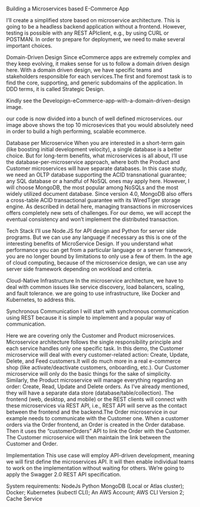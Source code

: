 
Building a Microservices based E-Commerce App

I’ll create a simplified store based on microservice architecture. This is going to be a headless backend application without a frontend. However, testing is possible with any REST APIclient, e.g., by using CURL or POSTMAN. In order to prepare for deployment, we need to make several important choices.

Domain-Driven Design Since eCommerce apps are extremely complex and they keep evolving, it makes sense for us to follow a domain driven design here. With a domain driven design, we have specific teams and stakeholders responsible for each services.The first and foremost task is to find the core, supporting, and generic subdomains of the application. In DDD terms, it is called Strategic Design.

Kindly see the Developign-eCommerce-app-with-a-domain-driven-design image.

our code is now divided into a bunch of well defined microservices. our image above shows the top 10 microsevices that you would absolutely need in order to build a high performing, scalable ecommerce.

Database per Microservice When you are interested in a short-term gain (like boosting initial development velocity), a single database is a better choice. But for long-term benefits, what microservices is all about, I’ll use the database-per-microservice approach, where both the Product and Customer microservices will have separate databases. In this case study, we need an OLTP database supporting the ACID transnational guarantee; any SQL database or a handful of NoSQL ones may apply here. However, I will choose MongoDB, the most popular among NoSQLs and the most widely utilized document database. Since version 4.0, MongoDB also offers a cross-table ACID transactional guarantee with its WiredTiger storage engine. As described in detail here, managing transactions in microservices offers completely new sets of challenges. For our demo, we will accept the eventual consistency and won’t implement the distributed transaction.

Tech Stack I’ll use Node.JS for API design and Python for server side programs. But we can use any language if necessary as this is one of the interesting benefits of MicroService Design. If you understand what performance you can get from a particular language or a server framework, you are no longer bound by limitations to only use a few of them. In the age of cloud computing, because of the microservice design, we can use any server side framework depending on workload and criteria.

Cloud-Native Infrastructure In the microservice architecture, we have to deal with common issues like service discovery, load balancers, scaling, and fault tolerance. we are going to use infrastructure, like Docker and Kubernetes, to address this.

Synchronous Communication I will start with synchronous communication using REST because it is simple to implement and a popular way of communication.

Here we are covering only the Customer and Product microservices. Microservice architecture follows the single responsibility principle and each service handles only one specific task. In this demo, the Customer microservice will deal with every customer-related action: Create, Update, Delete, and Feed customers.It will do much more in a real e-commerce shop (like activate/deactivate customers, onboarding, etc.). Our Customer microservice will only do the basic things for the sake of simplicity. Similarly, the Product microservice will manage everything regarding an order: Create, Read, Update and Delete orders. As I’ve already mentioned, they will have a separate data store (database/table/collection). The frontend (web, desktop, and mobile) or the REST clients will connect with these microservices via REST API, i.e., REST API will serve as the contact between the frontend and the backend.The Order microservice in our example needs to communicate with the Customer one. When a customer orders via the Order frontend, an Order is created in the Order database. Then it uses the “customerOrders” API to link the Order with the Customer. The Customer microservice will then maintain the link between the Customer and Order.

Implementation This use case will employ API-driven development, meaning we will first define the microservices API. It will then enable individual teams to work on the implementation without waiting for others. We’re going to apply the Swagger 2.0 REST API specification.

System requirements: NodeJs Python MongoDB (Local or Atlas cluster); Docker; Kubernetes (kubectl CLI); An AWS Account; AWS CLI Version 2; Cache Service
